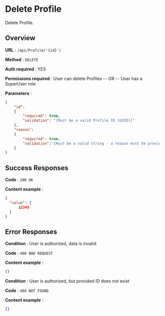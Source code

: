 # Delete Profile

Delete Profile.

## Overview

**URL** : `/api/Profile('{id}')`

**Method** : `DELETE`

**Auth required** : YES

**Permissions required** : User can delete Profiles  -- OR -- User has a SuperUser role

**Parameters** :

```json
{
    "id":
    {
        "required": true,
        "validation": "[Must be a valid Profile ID (GUID)]"
    },
    "reason":
    {
        "required": true,
        "validation":"[Must be a valid string - a reason must be provided in the request]"
    }
}
```

## Success Responses

**Code** : `200 OK`

**Content example** :

```json
{
  "value": {
      12345
  }
}
```

## Error Responses

**Condition** : User is authorized, data is invalid

**Code** : `400 BAD REQUEST`

**Content example** :

```json
{}
```

**Condition** : User is authorized, but provided ID does not exist

**Code** : `404 NOT FOUND`

**Content example** :

```json
{}
```
